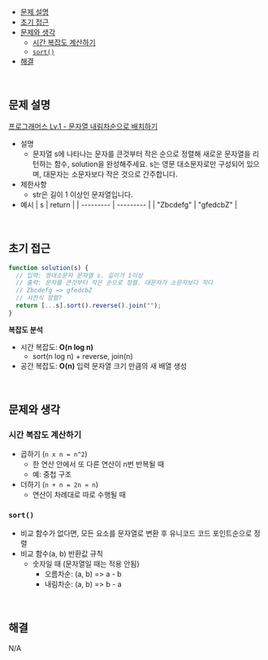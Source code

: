 - [문제 설명](#문제-설명)
- [초기 접근](#초기-접근)
- [문제와 생각](#문제와-생각)
  - [시간 복잡도 계산하기](#시간-복잡도-계산하기)
  - [`sort()`](#sort)
- [해결](#해결)

<br>

## 문제 설명

[프로그래머스 Lv.1 - 문자열 내림차순으로 배치하기](https://school.programmers.co.kr/learn/courses/30/lessons/12917#)

- 설명
  - 문자열 s에 나타나는 문자를 큰것부터 작은 순으로 정렬해 새로운 문자열을 리턴하는 함수, solution을 완성해주세요. s는 영문 대소문자로만 구성되어 있으며, 대문자는 소문자보다 작은 것으로 간주합니다.
- 제한사항
  - str은 길이 1 이상인 문자열입니다.
- 예시
  | s | return |
  | --------- | --------- |
  | "Zbcdefg" | "gfedcbZ" |

<br>

## 초기 접근

```javascript
function solution(s) {
  // 입력: 영대소문자 문자열 s. 길이가 1이상
  // 출력: 문자를 큰것부터 작은 순으로 정렬. 대문자가 소문자보다 작다
  // Zbcdefg => gfedcbZ
  // 사전식 정렬?
  return [...s].sort().reverse().join("");
}
```

**복잡도 분석**

- 시간 복잡도: **O(n log n)**
  - sort(n log n) + reverse, join(n)
- 공간 복잡도: **O(n)** 입력 문자열 크기 만큼의 새 배열 생성

<br>

## 문제와 생각

### 시간 복잡도 계산하기

- 곱하기 (`n x n = n^2`)
  - 한 연산 안에서 또 다른 연산이 n번 반복될 때
  - 예: 중첩 구조
- 더하기 (`n + n = 2n ≈ n`)
  - 연산이 차례대로 따로 수행될 때

### `sort()`

- 비교 함수가 없다면, 모든 요소를 문자열로 변환 후 유니코드 코드 포인트순으로 정렬
- 비교 함수(a, b) 반환값 규칙
  - 숫자일 때 (문자열일 때는 적용 안됨)
    - 오름차순: (a, b) => a - b
    - 내림차순: (a, b) => b - a

<br>

## 해결

N/A
